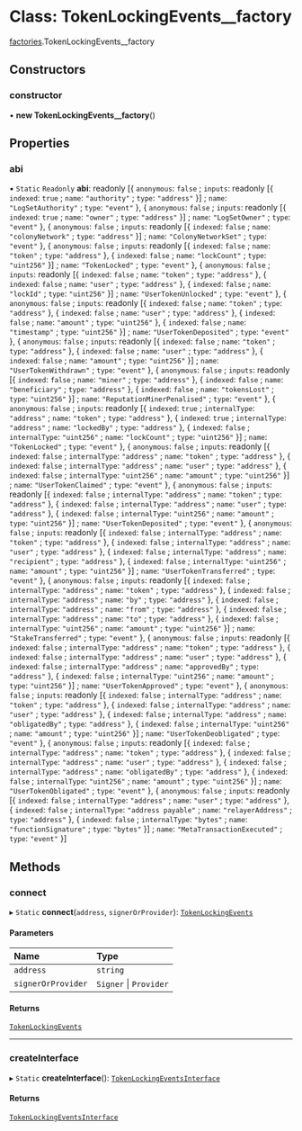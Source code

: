 # Class: TokenLockingEvents\_\_factory

[factories](../modules/factories.md).TokenLockingEvents__factory

## Constructors

### constructor

• **new TokenLockingEvents__factory**()

## Properties

### abi

▪ `Static` `Readonly` **abi**: readonly [{ `anonymous`: ``false`` ; `inputs`: readonly [{ `indexed`: ``true`` ; `name`: ``"authority"`` ; `type`: ``"address"``  }] ; `name`: ``"LogSetAuthority"`` ; `type`: ``"event"``  }, { `anonymous`: ``false`` ; `inputs`: readonly [{ `indexed`: ``true`` ; `name`: ``"owner"`` ; `type`: ``"address"``  }] ; `name`: ``"LogSetOwner"`` ; `type`: ``"event"``  }, { `anonymous`: ``false`` ; `inputs`: readonly [{ `indexed`: ``false`` ; `name`: ``"colonyNetwork"`` ; `type`: ``"address"``  }] ; `name`: ``"ColonyNetworkSet"`` ; `type`: ``"event"``  }, { `anonymous`: ``false`` ; `inputs`: readonly [{ `indexed`: ``false`` ; `name`: ``"token"`` ; `type`: ``"address"``  }, { `indexed`: ``false`` ; `name`: ``"lockCount"`` ; `type`: ``"uint256"``  }] ; `name`: ``"TokenLocked"`` ; `type`: ``"event"``  }, { `anonymous`: ``false`` ; `inputs`: readonly [{ `indexed`: ``false`` ; `name`: ``"token"`` ; `type`: ``"address"``  }, { `indexed`: ``false`` ; `name`: ``"user"`` ; `type`: ``"address"``  }, { `indexed`: ``false`` ; `name`: ``"lockId"`` ; `type`: ``"uint256"``  }] ; `name`: ``"UserTokenUnlocked"`` ; `type`: ``"event"``  }, { `anonymous`: ``false`` ; `inputs`: readonly [{ `indexed`: ``false`` ; `name`: ``"token"`` ; `type`: ``"address"``  }, { `indexed`: ``false`` ; `name`: ``"user"`` ; `type`: ``"address"``  }, { `indexed`: ``false`` ; `name`: ``"amount"`` ; `type`: ``"uint256"``  }, { `indexed`: ``false`` ; `name`: ``"timestamp"`` ; `type`: ``"uint256"``  }] ; `name`: ``"UserTokenDeposited"`` ; `type`: ``"event"``  }, { `anonymous`: ``false`` ; `inputs`: readonly [{ `indexed`: ``false`` ; `name`: ``"token"`` ; `type`: ``"address"``  }, { `indexed`: ``false`` ; `name`: ``"user"`` ; `type`: ``"address"``  }, { `indexed`: ``false`` ; `name`: ``"amount"`` ; `type`: ``"uint256"``  }] ; `name`: ``"UserTokenWithdrawn"`` ; `type`: ``"event"``  }, { `anonymous`: ``false`` ; `inputs`: readonly [{ `indexed`: ``false`` ; `name`: ``"miner"`` ; `type`: ``"address"``  }, { `indexed`: ``false`` ; `name`: ``"beneficiary"`` ; `type`: ``"address"``  }, { `indexed`: ``false`` ; `name`: ``"tokensLost"`` ; `type`: ``"uint256"``  }] ; `name`: ``"ReputationMinerPenalised"`` ; `type`: ``"event"``  }, { `anonymous`: ``false`` ; `inputs`: readonly [{ `indexed`: ``true`` ; `internalType`: ``"address"`` ; `name`: ``"token"`` ; `type`: ``"address"``  }, { `indexed`: ``true`` ; `internalType`: ``"address"`` ; `name`: ``"lockedBy"`` ; `type`: ``"address"``  }, { `indexed`: ``false`` ; `internalType`: ``"uint256"`` ; `name`: ``"lockCount"`` ; `type`: ``"uint256"``  }] ; `name`: ``"TokenLocked"`` ; `type`: ``"event"``  }, { `anonymous`: ``false`` ; `inputs`: readonly [{ `indexed`: ``false`` ; `internalType`: ``"address"`` ; `name`: ``"token"`` ; `type`: ``"address"``  }, { `indexed`: ``false`` ; `internalType`: ``"address"`` ; `name`: ``"user"`` ; `type`: ``"address"``  }, { `indexed`: ``false`` ; `internalType`: ``"uint256"`` ; `name`: ``"amount"`` ; `type`: ``"uint256"``  }] ; `name`: ``"UserTokenClaimed"`` ; `type`: ``"event"``  }, { `anonymous`: ``false`` ; `inputs`: readonly [{ `indexed`: ``false`` ; `internalType`: ``"address"`` ; `name`: ``"token"`` ; `type`: ``"address"``  }, { `indexed`: ``false`` ; `internalType`: ``"address"`` ; `name`: ``"user"`` ; `type`: ``"address"``  }, { `indexed`: ``false`` ; `internalType`: ``"uint256"`` ; `name`: ``"amount"`` ; `type`: ``"uint256"``  }] ; `name`: ``"UserTokenDeposited"`` ; `type`: ``"event"``  }, { `anonymous`: ``false`` ; `inputs`: readonly [{ `indexed`: ``false`` ; `internalType`: ``"address"`` ; `name`: ``"token"`` ; `type`: ``"address"``  }, { `indexed`: ``false`` ; `internalType`: ``"address"`` ; `name`: ``"user"`` ; `type`: ``"address"``  }, { `indexed`: ``false`` ; `internalType`: ``"address"`` ; `name`: ``"recipient"`` ; `type`: ``"address"``  }, { `indexed`: ``false`` ; `internalType`: ``"uint256"`` ; `name`: ``"amount"`` ; `type`: ``"uint256"``  }] ; `name`: ``"UserTokenTransferred"`` ; `type`: ``"event"``  }, { `anonymous`: ``false`` ; `inputs`: readonly [{ `indexed`: ``false`` ; `internalType`: ``"address"`` ; `name`: ``"token"`` ; `type`: ``"address"``  }, { `indexed`: ``false`` ; `internalType`: ``"address"`` ; `name`: ``"by"`` ; `type`: ``"address"``  }, { `indexed`: ``false`` ; `internalType`: ``"address"`` ; `name`: ``"from"`` ; `type`: ``"address"``  }, { `indexed`: ``false`` ; `internalType`: ``"address"`` ; `name`: ``"to"`` ; `type`: ``"address"``  }, { `indexed`: ``false`` ; `internalType`: ``"uint256"`` ; `name`: ``"amount"`` ; `type`: ``"uint256"``  }] ; `name`: ``"StakeTransferred"`` ; `type`: ``"event"``  }, { `anonymous`: ``false`` ; `inputs`: readonly [{ `indexed`: ``false`` ; `internalType`: ``"address"`` ; `name`: ``"token"`` ; `type`: ``"address"``  }, { `indexed`: ``false`` ; `internalType`: ``"address"`` ; `name`: ``"user"`` ; `type`: ``"address"``  }, { `indexed`: ``false`` ; `internalType`: ``"address"`` ; `name`: ``"approvedBy"`` ; `type`: ``"address"``  }, { `indexed`: ``false`` ; `internalType`: ``"uint256"`` ; `name`: ``"amount"`` ; `type`: ``"uint256"``  }] ; `name`: ``"UserTokenApproved"`` ; `type`: ``"event"``  }, { `anonymous`: ``false`` ; `inputs`: readonly [{ `indexed`: ``false`` ; `internalType`: ``"address"`` ; `name`: ``"token"`` ; `type`: ``"address"``  }, { `indexed`: ``false`` ; `internalType`: ``"address"`` ; `name`: ``"user"`` ; `type`: ``"address"``  }, { `indexed`: ``false`` ; `internalType`: ``"address"`` ; `name`: ``"obligatedBy"`` ; `type`: ``"address"``  }, { `indexed`: ``false`` ; `internalType`: ``"uint256"`` ; `name`: ``"amount"`` ; `type`: ``"uint256"``  }] ; `name`: ``"UserTokenDeobligated"`` ; `type`: ``"event"``  }, { `anonymous`: ``false`` ; `inputs`: readonly [{ `indexed`: ``false`` ; `internalType`: ``"address"`` ; `name`: ``"token"`` ; `type`: ``"address"``  }, { `indexed`: ``false`` ; `internalType`: ``"address"`` ; `name`: ``"user"`` ; `type`: ``"address"``  }, { `indexed`: ``false`` ; `internalType`: ``"address"`` ; `name`: ``"obligatedBy"`` ; `type`: ``"address"``  }, { `indexed`: ``false`` ; `internalType`: ``"uint256"`` ; `name`: ``"amount"`` ; `type`: ``"uint256"``  }] ; `name`: ``"UserTokenObligated"`` ; `type`: ``"event"``  }, { `anonymous`: ``false`` ; `inputs`: readonly [{ `indexed`: ``false`` ; `internalType`: ``"address"`` ; `name`: ``"user"`` ; `type`: ``"address"``  }, { `indexed`: ``false`` ; `internalType`: ``"address payable"`` ; `name`: ``"relayerAddress"`` ; `type`: ``"address"``  }, { `indexed`: ``false`` ; `internalType`: ``"bytes"`` ; `name`: ``"functionSignature"`` ; `type`: ``"bytes"``  }] ; `name`: ``"MetaTransactionExecuted"`` ; `type`: ``"event"``  }]

## Methods

### connect

▸ `Static` **connect**(`address`, `signerOrProvider`): [`TokenLockingEvents`](../interfaces/TokenLockingEvents.md)

#### Parameters

| Name | Type |
| :------ | :------ |
| `address` | `string` |
| `signerOrProvider` | `Signer` \| `Provider` |

#### Returns

[`TokenLockingEvents`](../interfaces/TokenLockingEvents.md)

___

### createInterface

▸ `Static` **createInterface**(): [`TokenLockingEventsInterface`](../interfaces/TokenLockingEventsInterface.md)

#### Returns

[`TokenLockingEventsInterface`](../interfaces/TokenLockingEventsInterface.md)
